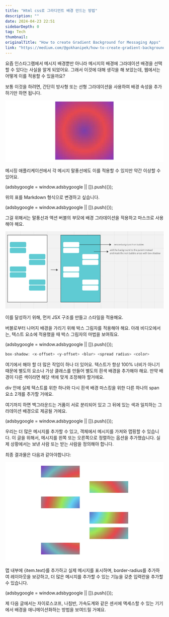 ```yaml
---
title: "Html css로 그라디언트 배경 만드는 방법"
description: ""
date: 2024-04-23 22:51
sidebarDepth: 0
tag: Tech
thumbnail: 
originalTitle: "How to create Gradient Background for Messaging Apps"
link: "https://medium.com/@gokhanipek/how-to-create-gradient-background-for-messaging-apps-05e958bf5356"
---
```



요즘 인스타그램에서 메시지 배경뿐만 아니라 메시지의 배경에 그라데이션 배경을 선택할 수 있다는 사실을 알게 되었어요. 그래서 이것에 대해 생각을 해 보았는데, 웹에서는 어떻게 이를 적용할 수 있을까요?

보통 이것을 하려면, 간단히 방사형 또는 선형 그라데이션을 사용하여 배경 속성을 추가하기만 하면 됩니다.

![그라데이션 배경 메시징 앱 만들기](./img/HowtocreateGradientBackgroundforMessagingApps_0.png)

메시징 애플리케이션에서 각 메시지 말풍선에도 이를 적용할 수 있지만 약간 이상할 수 있어요.

<!-- ui-log 수평형 -->
<ins class="adsbygoogle"
  style="display:block"
  data-ad-client="ca-pub-4877378276818686"
  data-ad-slot="9743150776"
  data-ad-format="auto"
  data-full-width-responsive="true"></ins>
<component is="script">
(adsbygoogle = window.adsbygoogle || []).push({});
</component>

위의 표를 Markdown 형식으로 변경하고 싶습니다.

<!-- ui-log 수평형 -->
<ins class="adsbygoogle"
  style="display:block"
  data-ad-client="ca-pub-4877378276818686"
  data-ad-slot="9743150776"
  data-ad-format="auto"
  data-full-width-responsive="true"></ins>
<component is="script">
(adsbygoogle = window.adsbygoogle || []).push({});
</component>

그걸 위해서는 말풍선과 액션 버블의 부모에 배경 그라데이션을 적용하고 마스크로 사용해야 해요.

![이미지](./img/HowtocreateGradientBackgroundforMessagingApps_2.png)

이를 달성하기 위해, 먼저 JSX 구조를 만들고 스타일을 적용해요.

버블로부터 나머지 배경을 가리기 위해 박스 그림자를 적용해야 해요. 아래 비디오에서는, 텍스트 요소에 적용했을 때 박스 그림자의 마법을 보여줘요.

<!-- ui-log 수평형 -->
<ins class="adsbygoogle"
  style="display:block"
  data-ad-client="ca-pub-4877378276818686"
  data-ad-slot="9743150776"
  data-ad-format="auto"
  data-full-width-responsive="true"></ins>
<component is="script">
(adsbygoogle = window.adsbygoogle || []).push({});
</component>

```js
box-shadow: <x-offset> <y-offset> <blur> <spread radius> <color>
```

여기에서 해야 할 더 많은 작업이 하나 더 있어요. 텍스트가 항상 100% 너비가 아니기 때문에 별도의 요소나 가상 클래스를 만들어 별도의 흰색 배경을 추가해야 해요. 만약 배경이 다른 색이라면 해당 색에 맞게 조정해야 할거에요.

div 안에 실제 텍스트를 위한 하나와 다시 흰색 배경 마스킹을 위한 다른 하나의 span 요소 2개를 추가할 거에요.

여기까지 하면 백그라운드는 거품이 서로 분리되어 있고 그 뒤에 있는 색과 일치하는 그라데이션 배경으로 제공될 거에요.

<!-- ui-log 수평형 -->
<ins class="adsbygoogle"
  style="display:block"
  data-ad-client="ca-pub-4877378276818686"
  data-ad-slot="9743150776"
  data-ad-format="auto"
  data-full-width-responsive="true"></ins>
<component is="script">
(adsbygoogle = window.adsbygoogle || []).push({});
</component>

우리는 더 많은 메시지를 추가할 수 있고, 객체에서 메시지를 가져와 맵핑할 수 있습니다. 이 글을 위해서, 메시지를 왼쪽 또는 오른쪽으로 정렬하는 옵션을 추가했습니다. 실제 상황에서는 보낸 사람 또는 받는 사람을 정의해야 합니다.

최종 결과물은 다음과 같아야합니다:

<img src="./img/HowtocreateGradientBackgroundforMessagingApps_3.png" />

맵 내부에 {item.text}를 추가하고 실제 메시지를 표시하며, border-radius를 추가하여 레이아웃을 보강하고, 더 많은 메시지를 추가할 수 있는 기능을 갖춘 입력란을 추가할 수 있습니다.

<!-- ui-log 수평형 -->
<ins class="adsbygoogle"
  style="display:block"
  data-ad-client="ca-pub-4877378276818686"
  data-ad-slot="9743150776"
  data-ad-format="auto"
  data-full-width-responsive="true"></ins>
<component is="script">
(adsbygoogle = window.adsbygoogle || []).push({});
</component>

제 다음 글에서는 자이로스코프, 나침반, 가속도계와 같은 센서에 액세스할 수 있는 기기에서 배경을 애니메이션화하는 방법을 보여드릴 거예요.